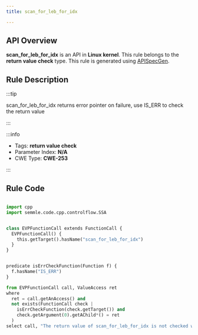 ```yaml
---
title: scan_for_leb_for_idx

---
```



## API Overview
**scan_for_leb_for_idx** is an API in **Linux kernel**. This rule belongs to the **return value check** type. This rule is generated using [APISpecGen](../../tools/APISpecGen).
## Rule Description

:::tip

scan_for_leb_for_idx returns error pointer on failure, use IS_ERR to check the return value

:::

:::info

- Tags: **return value check**
- Parameter Index: **N/A**
- CWE Type: **CWE-253**

:::

## Rule Code
```python

import cpp
import semmle.code.cpp.controlflow.SSA


class EVPFunctionCall extends FunctionCall {
  EVPFunctionCall() {
    this.getTarget().hasName("scan_for_leb_for_idx")
  }
}


predicate isErrCheckFunction(Function f) {
  f.hasName("IS_ERR") 
}

from EVPFunctionCall call, ValueAccess ret
where
  ret = call.getAnAccess() and
  not exists(FunctionCall check |
    isErrCheckFunction(check.getTarget()) and
    check.getArgument(0).getAChild*() = ret
  )
select call, "The return value of scan_for_leb_for_idx is not checked with IS_ERR."
    
```